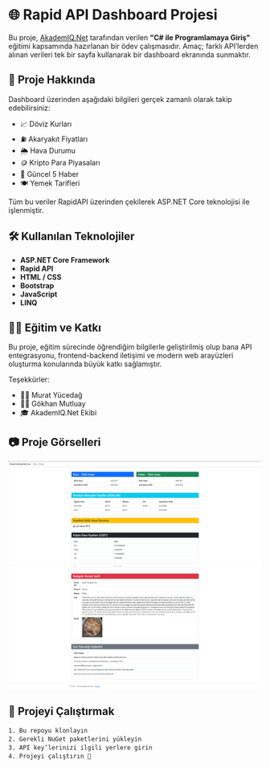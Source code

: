 # 🌐 Rapid API Dashboard Projesi

Bu proje, [AkademIQ.Net](https://akademiq.net) tarafından verilen **"C# ile Programlamaya Giriş"** eğitimi kapsamında hazırlanan bir ödev çalışmasıdır. Amaç; farklı API’lerden alınan verileri tek bir sayfa kullanarak bir dashboard ekranında sunmaktır.

## 🔎 Proje Hakkında

Dashboard üzerinden aşağıdaki bilgileri gerçek zamanlı olarak takip edebilirsiniz:

- 📈 Döviz Kurları  
- ⛽ Akaryakıt Fiyatları  
- 🌦️ Hava Durumu  
- 🪙 Kripto Para Piyasaları
- 📰 Güncel 5 Haber  
- 🍽️ Yemek Tarifleri  

Tüm bu veriler RapidAPI üzerinden çekilerek ASP.NET Core teknolojisi ile işlenmiştir.

## 🛠️ Kullanılan Teknolojiler

- **ASP.NET Core Framework**
- **Rapid API**
- **HTML / CSS**
- **Bootstrap**
- **JavaScript**
- **LINQ**

## 🧑‍🏫 Eğitim ve Katkı

Bu proje, eğitim sürecinde öğrendiğim bilgilerle geliştirilmiş olup bana API entegrasyonu, frontend-backend iletişimi ve modern web arayüzleri oluşturma konularında büyük katkı sağlamıştır.

Teşekkürler:
- 👨‍🏫 Murat Yücedağ  
- 👨‍🏫 Gökhan Mutluay  
- 🎓 AkademIQ.Net Ekibi

## 📷 Proje Görselleri

![Screenshot](images/1.png)
![Screenshot](images/2.png)

## 📁 Projeyi Çalıştırmak

```bash
1. Bu repoyu klonlayın
2. Gerekli NuGet paketlerini yükleyin
3. API key’lerinizi ilgili yerlere girin
4. Projeyi çalıştırın 🚀
